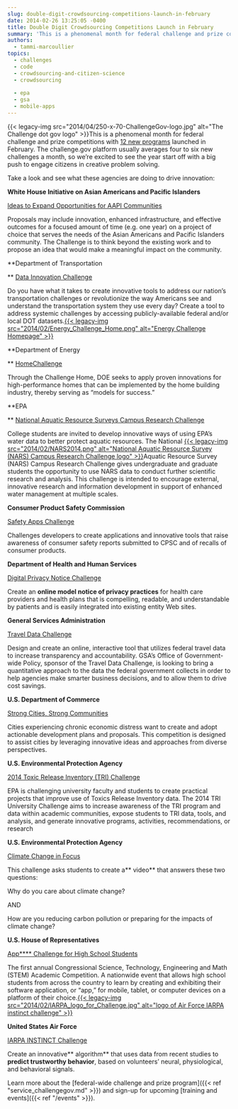 ```yaml
---
slug: double-digit-crowdsourcing-competitions-launch-in-february
date: 2014-02-26 13:25:05 -0400
title: Double Digit Crowdsourcing Competitions Launch in February
summary: 'This is a phenomenal month for federal challenge and prize competitions with 12 new programs launched in February. The challenge.gov platform usually averages four to six new challenges a month, so we&#8217;re excited to see the year start off with a big push to engage citizens in creative'
authors:
  - tammi-marcoullier
topics:
  - challenges
  - code
  - crowdsourcing-and-citizen-science
  - crowdsourcing
  
  - epa
  - gsa
  - mobile-apps
---
```


{{< legacy-img src="2014/04/250-x-70-ChallengeGov-logo.jpg" alt="The Challenge dot gov logo" >}}This is a phenomenal month for federal challenge and prize competitions with [12 new programs](http://www.challenge.gov/) launched in February. The challenge.gov platform usually averages four to six new challenges a month, so we&#8217;re excited to see the year start off with a big push to engage citizens in creative problem solving.

Take a look and see what these agencies are doing to drive innovation:

**White House Initiative on Asian Americans and Pacific Islanders**

[Ideas to Expand Opportunities for AAPI Communities](http://challenge.sites.usa.gov/challenge/expanding-opportunity-for-aapis-whiaapi-proposal-challenge/)

Proposals may include innovation, enhanced infrastructure, and effective outcomes for a focused amount of time (e.g. one year) on a project of choice that serves the needs of the Asian Americans and Pacific Islanders community. The Challenge is to think beyond the existing work and to propose an idea that would make a meaningful impact on the community.

**Department of Transportation

** [Data Innovation Challenge](http://www.transportation.gov/datachallenge)

Do you have what it takes to create innovative tools to address our nation’s transportation challenges or revolutionize the way Americans see and understand the transportation system they use every day? Create a tool to address systemic challenges by accessing publicly-available federal and/or local DOT datasets.[{{< legacy-img src="2014/02/Energy\_Challenge\_Home.png" alt="Energy Challenge Homepage" >}}](https://s3.amazonaws.com/digitalgov/_legacy-img/2014/02/Energy_Challenge_Home.png)

**Department of Energy

** [Home](http://www.energy.gov/eere/buildings/doe-challenge-home)[Challenge](http://www.energy.gov/eere/buildings/doe-challenge-home)

Through the Challenge Home, DOE seeks to apply proven innovations for high-performance homes that can be implemented by the home building industry, thereby serving as “models for success.”

**EPA

** [National Aquatic Resource Surveys Campus Research Challenge](http://water.epa.gov/type/watersheds/monitoring/nars-challenge.cfm)

College students are invited to develop innovative ways of using EPA&#8217;s water data to better protect aquatic resources. The National [{{< legacy-img src="2014/02/NARS2014.png" alt="National Aquatic Resource Survey (NARS) Campus Research Challenge logo" >}}](https://s3.amazonaws.com/digitalgov/_legacy-img/2014/02/NARS2014.png)Aquatic Resource Survey (NARS) Campus Research Challenge gives undergraduate and graduate students the opportunity to use NARS data to conduct further scientific research and analysis. This challenge is intended to encourage external, innovative research and information development in support of enhanced water management at multiple scales.

**Consumer Product Safety Commission**

[Safety Apps Challenge](http://productsafetyapps.challengepost.com/)

Challenges developers to create applications and innovative tools that raise awareness of consumer safety reports submitted to CPSC and of recalls of consumer products.

**Department of Health and Human Services**

[Digital Privacy Notice Challenge](http://oncchallenges.ideascale.com/)

Create an **online model notice of privacy practices** for health care providers and health plans that is compelling, readable, and understandable by patients and is easily integrated into existing entity Web sites.

**General Services Administration**

[Travel Data Challenge](http://gsatraveldata.challengepost.com/)

Design and create an online, interactive tool that utilizes federal travel data to increase transparency and accountability. GSA’s Office of Government-wide Policy, sponsor of the Travel Data Challenge, is looking to bring a quantitative approach to the data the federal government collects in order to help agencies make smarter business decisions, and to allow them to drive cost savings.

**U.S. Department of Commerce**

[Strong Cities, Strong Communities](https://www.sc2prize.com/)

Cities experiencing chronic economic distress want to create and adopt actionable development plans and proposals. This competition is designed to assist cities by leveraging innovative ideas and approaches from diverse perspectives.

**U.S. Environmental Protection Agency**

[2014 Toxic Release Inventory (TRI) Challenge](http://www2.epa.gov/toxics-release-inventory-tri-program/2014-tri-university-challenge-0)

EPA is challenging university faculty and students to create practical projects that improve use of Toxics Release Inventory data. The 2014 TRI University Challenge aims to increase awareness of the TRI program and data within academic communities, expose students to TRI data, tools, and analysis, and generate innovative programs, activities, recommendations, or research

**U.S. Environmental Protection Agency**

[Climate Change in Focus](http://www.epa.gov/climatestudents/contest.html)

This challenge asks students to create a** video** that answers these two questions:

Why do you care about climate change?

AND

How are you reducing carbon pollution or preparing for the impacts of climate change?

**U.S. House of Representatives**

[App**** Challenge for High School Students](http://housestudentapps.challengepost.com/)

The first annual Congressional Science, Technology, Engineering and Math (STEM) Academic Competition. A nationwide event that allows high school students from across the country to learn by creating and exhibiting their software application, or “app,” for mobile,  tablet, or computer devices on a platform of their choice.[{{< legacy-img src="2014/02/IARPA\_logo\_for_Challenge.jpg" alt="logo of Air Force IARPA instinct challenge" >}}](https://s3.amazonaws.com/digitalgov/_legacy-img/2014/02/IARPA_logo_for_Challenge.jpg)

**United States Air Force**

[IARPA INSTINCT Challenge](http://www.iarpa.gov/INSTINCT/)

Create an innovative** algorithm** that uses data from recent studies to **predict trustworthy behavior**, based on volunteers’ neural, physiological, and behavioral signals.

Learn more about the [federal-wide challenge and prize program]({{< ref "service_challengegov.md" >}}) and sign-up for upcoming [training and events]({{< ref "/events" >}}).
